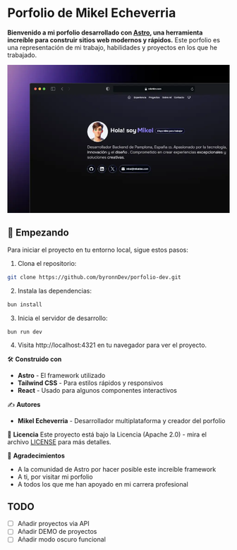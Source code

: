 # Porfolio de Mikel Echeverria

**Bienvenido a mi porfolio desarrollado con [Astro](https://astro.build/), una herramienta increíble para construir sitios web modernos y rápidos.** Este porfolio es una representación de mi trabajo, habilidades y proyectos en los que he trabajado.

![Captura de pantalla de mi porfolio](/public/web_screenshot.webp)

## 🚀 Empezando

Para iniciar el proyecto en tu entorno local, sigue estos pasos:

1. Clona el repositorio:

```sh
git clone https://github.com/byronnDev/porfolio-dev.git
```

2. Instala las dependencias:
    
```sh
bun install
```

3. Inicia el servidor de desarrollo:
    
```sh
bun run dev
```    

4. Visita http://localhost:4321 en tu navegador para ver el proyecto.

🛠️ **Construido con**
- **Astro** - El framework utilizado
- **Tailwind CSS** - Para estilos rápidos y responsivos
- **React** - Usado para algunos componentes interactivos

✍️ **Autores**
- **Mikel Echeverria** - Desarrollador multiplataforma y creador del porfolio

📄 **Licencia**
Este proyecto está bajo la Licencia (Apache 2.0) - mira el archivo [LICENSE](LICENSE) para más detalles.

🎉 **Agradecimientos**
- A la comunidad de Astro por hacer posible este increíble framework
- A ti, por visitar mi porfolio
- A todos los que me han apoyado en mi carrera profesional

## TODO
- [ ] Añadir proyectos via API
- [ ] Añadir DEMO de proyectos
- [ ] Añadir modo oscuro funcional